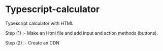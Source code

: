 # Typescript-calculator
Typescript calculator with HTML

Step (1) :- Make an Html file and add input and action methods (buttons).

Step (2) :- Create an  CDN <script src="typescript.ts"><\script>  at the bottom of body tag.
  
Step (3) :- Open an typescript.ts file and write the source of action in the page with the element and ID relation using the help of GetElementByID().
  
Step(4) :-  Run the HTML page in your browser and see the Output.
